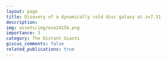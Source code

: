 ```yaml
---
layout: page
title: Disovery of a dynamically cold disc galaxy at z=7.31
description: 
img: assets/img/eso2415b.png
importance: 3
category: The Distant Giants
giscus_comments: false
related_publications: true
---
```

